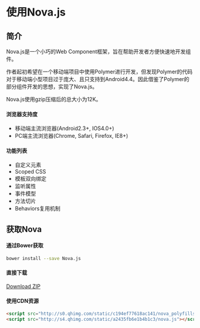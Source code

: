 # 使用Nova.js

## 简介

Nova.js是一个小巧的Web Component框架，旨在帮助开发者方便快速地开发组件。

作者起初希望在一个移动端项目中使用Polymer进行开发，但发现Polymer的代码对于移动端小型项目过于庞大、且只支持到Android4.4。因此借鉴了Polymer的部分组件开发的思想，实现了Nova.js。

Nova.js使用gzip压缩后的总大小为12K。

#### 浏览器支持度

* 移动端主流浏览器(Android2.3+, IOS4.0+)
* PC端主流浏览器(Chrome, Safari, Firefox, IE8+)

#### 功能列表
* 自定义元素
* Scoped CSS
* 模板双向绑定
* 监听属性
* 事件模型
* 方法切片
* Behaviors复用机制


## 获取Nova

#### 通过Bower获取

```bash
bower install --save Nova.js
```

#### 直接下载

<a href="###" class="btn btn-primary">Download ZIP</a>


#### 使用CDN资源
```html
<script src="http://s0.qhimg.com/static/c194ef77618ac141/nova_polyfills.js"></script>
<script src="http://s4.qhimg.com/static/a2435fb6e1b4b1c3/nova.js"></script>
```

<!--
## 使用已有自定义元素
```html
<script src="/my-element/main.js"></script>
<my-element></my-element>
```

## 注册自定义元素
(如何自定义元素)['/'];
-->

